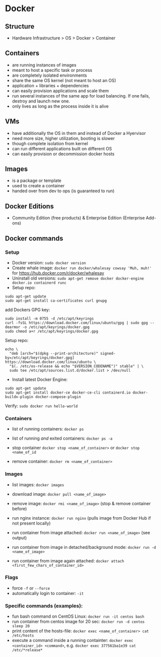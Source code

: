 # Docker

## Structure
* Hardware Infrastructure > OS > Docker > Container

## Containers
* are running instances of images
* meant to host a specific task or process
* are completely isolated environments
* share the same OS kernel (not meant to host an OS)
* application + libraries + dependencies
* can easily provision applications and scale them
* run several instances of the same app for load balancing. If one fails, destroy and launch new one.
* only lives as long as the process inside it is alive

## VMs
* have additionally the OS in them and instead of Docker a Hyervisor
* need more size, higher utilization, booting is slower
* though complete isolation from kernel
* can run different applications built on different OS
* can easily provision or decommission docker hosts

## Images
* is a package or template
* used to create a container
* handed over from dev to ops (is guaranteed to run)

## Docker Editions
* Community Edition (free products) & Enterprise Edition (Enterprise Add-ons)

## Docker commands

### Setup
* Docker version: `sudo docker version`
* Create whale image: `docker run docker/whalesay cowsay 'Muh, muh!'` for https://hub.docker.com/r/docker/whalesay
* Uninstall old versions: `sudo apt-get remove docker docker-engine docker.io containerd runc`
* Setup repo:
```
sudo apt-get update
sudo apt-get install ca-certificates curl gnupg
```
add Dockers GPG key:
```
sudo install -m 0755 -d /etc/apt/keyrings
curl -fsSL https://download.docker.com/linux/ubuntu/gpg | sudo gpg --dearmor -o /etc/apt/keyrings/docker.gpg
sudo chmod a+r /etc/apt/keyrings/docker.gpg
```
Setup repo:
```
echo \
  "deb [arch="$(dpkg --print-architecture)" signed-by=/etc/apt/keyrings/docker.gpg] https://download.docker.com/linux/ubuntu \
  "$(. /etc/os-release && echo "$VERSION_CODENAME")" stable" | \
  sudo tee /etc/apt/sources.list.d/docker.list > /dev/null
```
* Install latest Docker Engine:
```
sudo apt-get update
sudo apt-get install docker-ce docker-ce-cli containerd.io docker-buildx-plugin docker-compose-plugin
```
Verify:
`sudo docker run hello-world`

### Containers
* list of running containers: `docker ps`

* list of running *and* exited containers: `docker ps -a`
* stop container `docker stop <name_of_container>` or `docker stop <name_of_id`
* remove container: `docker rm <name_of_container>`

### Images
* list images: `docker images`

* download image: `docker pull <name_of_image>`
* remove image: `docker rmi <name_of_image>` (stop & remove container before)
* run nginx instance: `docker run nginx` (pulls image from Docker Hub if not present locally)
* run container from image attached: `docker run <name_of_image>` (see output)
* run container from image in detached/background mode: `docker run -d <name_of_image>`
* run container from image again attached: `docker attach <first_few_chars_of_container_id>`

### Flags
* force `-f` or `--force`
* automatically login to container: `-it`

### Specific commands (examples):
* fun bash command on CentOS Linux: `docker run -it centos bash`
* run container from centos image for 20 sec: `docker run -d centos sleep 20`
* print content of the hosts-file: `docker exec <name_of_container> cat /etc/hosts`
* execute a command inside a running containter: `docker exec <container_id> <command>`, e.g. `docker exec 377561ba1e39 cat /etc/*release*`